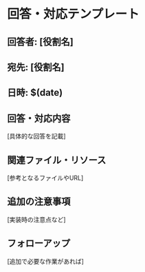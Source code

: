 # 回答・対応テンプレート

## 回答者: [役割名]
## 宛先: [役割名]
## 日時: $(date)

## 回答・対応内容
[具体的な回答を記載]

## 関連ファイル・リソース
[参考となるファイルやURL]

## 追加の注意事項
[実装時の注意点など]

## フォローアップ
[追加で必要な作業があれば]
